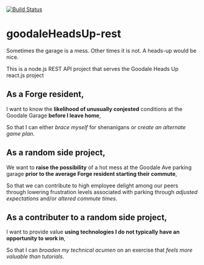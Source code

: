 [![Build Status](https://travis-ci.org/jdmac020/goodaleHeadsUp.svg?branch=master)](https://travis-ci.org/jdmac020/goodaleHeadsUp)

# goodaleHeadsUp-rest
Sometimes the garage is a mess. Other times it is not. A heads-up would be nice.

This is a node.js REST API project that serves the Goodale Heads Up react.js project

## As a Forge resident,

I want to know the **likelihood of unusually conjested** conditions at the Goodale Garage **before I leave home**,

So that I can either *brace myself* for shenanigans or *create an alternate game plan*.

## As a random side project,

We want to **raise the possibility** of a hot mess at the Goodale Ave parking garage **prior to the average Forge resident starting their commute**,

So that we can contribute to high employee delight among our peers through lowering frustration levels associated with parking through *adjusted expectations* and/or *altered commute times*.

## As a contributer to a random side project,

I want to provide value **using technologies I do not typically have an opportunity to work in**,

So that I can *broaden my technical acumen* on an exercise that *feels more valuable than tutorials*.
